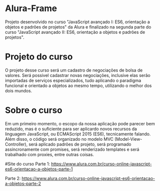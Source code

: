 # Alura-Frame
Projeto desenvolvido no curso "JavaScript avançado I: ES6, orientação a objetos e padrões de projetos" da Alura e finalizado na segunda parte do curso "JavaScript avançado II: ES6, orientação a objetos e padrões de projetos".


# Projeto do curso
O projeto desse curso será um cadastro de negociações de bolsa de valores. Será possivel cadastrar novas negociações, inclusive elas serão importadas de serviços especializados, tudo aplicando o paradigma funcional e orientado a objetos ao mesmo tempo, utilizando o melhor dos dois mundos.

# Sobre o curso
Em um primeiro momento, o escopo da nossa aplicação pode parecer bem reduzido, mas é o suficiente para ser aplicardo novos recursos da linguagem JavaScript, ou ECMAScript 2015 (ES6), tecnicamente falando. Além disso, o código será organizado no modelo MVC (Model-View-Controller), será aplicado padrões de projeto, será programado assincronamente com promises, será renderizado templates e será trabalhado com proxies, entre outras coisas.

#Site do curso
Parte 1: https://www.alura.com.br/curso-online-javascript-es6-orientacao-a-objetos-parte-1

Parte 2: https://www.alura.com.br/curso-online-javascript-es6-orientacao-a-objetos-parte-2
